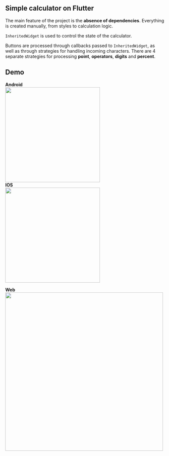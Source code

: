 ## Simple calculator on Flutter

The main feature of the project is the **absence of dependencies**. Everything is created
manually, from styles to calculation logic.

`InheritedWidget` is used to control the state of the calculator.

Buttons are processed through callbacks passed to `InheritedWidget`, as well as through strategies
for handling incoming characters. There are 4 separate strategies for processing **point**,
**operators**, **digits** and **percent**.

## Demo

<section style="display: inline-block">
<b>Android</b> <br/>

<img src=".github/android.gif" width="300">
</section>

<section style="display: inline-block">
<b>IOS</b> <br/>
<img src=".github/ios.gif" width="300">
</section>

<br/>

<b>Web</b><br/>
<img src=".github/web.gif" width="500">


